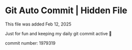 # Git Auto Commit | Hidden File

This file was added Feb 12, 2025

Just for fun and keeping my daily git commit active 🤪

commit number: 1979319
